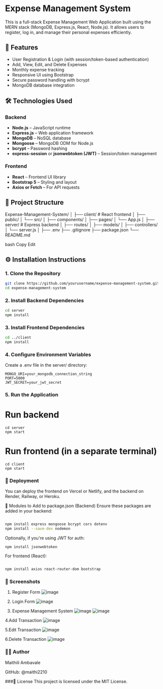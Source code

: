 # Expense Management System

This is a full-stack Expense Management Web Application built using the MERN stack (MongoDB, Express.js, React, Node.js). It allows users to register, log in, and manage their personal expenses efficiently.

## 📌 Features

- User Registration & Login (with session/token-based authentication)
- Add, View, Edit, and Delete Expenses
- Monthly expense tracking
- Responsive UI using Bootstrap
- Secure password handling with bcrypt
- MongoDB database integration

## 🛠️ Technologies Used

### Backend
- **Node.js** – JavaScript runtime
- **Express.js** – Web application framework
- **MongoDB** – NoSQL database
- **Mongoose** – MongoDB ODM for Node.js
- **bcrypt** – Password hashing
- **express-session** or **jsonwebtoken (JWT)** – Session/token management

### Frontend
- **React** – Frontend UI library
- **Bootstrap 5** – Styling and layout
- **Axios or Fetch** – For API requests

## 📂 Project Structure

Expense-Management-System/
│
├── client/ # React frontend
│ ├── public/
│ └── src/
│ ├── components/
│ ├── pages/
│ └── App.js
│
├── server/ # Express backend
│ ├── routes/
│ ├── models/
│ ├── controllers/
│ └── server.js
│
├── .env
├── .gitignore
├── package.json
└── README.md

bash
Copy
Edit

## ⚙️ Installation Instructions

### 1. Clone the Repository

```bash
git clone https://github.com/yourusername/expense-management-system.git
cd expense-management-system
```
### 2. Install Backend Dependencies
```bash
cd server
npm install
```
### 3. Install Frontend Dependencies
```bash
cd ../client
npm install
```
### 4. Configure Environment Variables
Create a .env file in the server/ directory:
```
MONGO_URI=your_mongodb_connection_string
PORT=5000
JWT_SECRET=your_jwt_secret
```
### 5. Run the Application

# Run backend
```
cd server
npm start
```
# Run frontend (in a separate terminal)
```
cd client
npm start
```

### 🚀 Deployment
You can deploy the frontend on Vercel or Netlify, and the backend on Render, Railway, or Heroku.

🧩 Modules to Add to package.json (Backend)
Ensure these packages are added in your backend:

```bash

npm install express mongoose bcrypt cors dotenv
npm install --save-dev nodemon
```
Optionally, if you're using JWT for auth:

```
npm install jsonwebtoken
```
For frontend (React):

```bash

npm install axios react-router-dom bootstrap
```
### 📸 Screenshots

1. Register Form
![image](https://github.com/user-attachments/assets/e5522ad0-e2bd-4869-8df5-0e12218f968d)

2. Login Form
![image](https://github.com/user-attachments/assets/19c7c7f7-4a52-44f6-b2f5-6e90d76458da)

3. Expense Management System
![image](https://github.com/user-attachments/assets/f032b17b-51f9-4f9f-a423-8067c3589c5b)
![image](https://github.com/user-attachments/assets/1025af18-ef71-49a9-939b-36cb1b1facd6)

4.Add Transaction
![image](https://github.com/user-attachments/assets/86c28f97-f612-431d-b055-ab3dce4f5c57)

5.Edit Transaction
![image](https://github.com/user-attachments/assets/5ff0afae-f206-4476-ac92-c65b0a43e394)

6.Delete Transaction
![image](https://github.com/user-attachments/assets/32913fcd-f961-426c-8b7e-915a02d47fad)


### 🧑‍💻 Author
Maithili Ambavale

GitHub: @maithi2210


###📄 License
This project is licensed under the MIT License.



